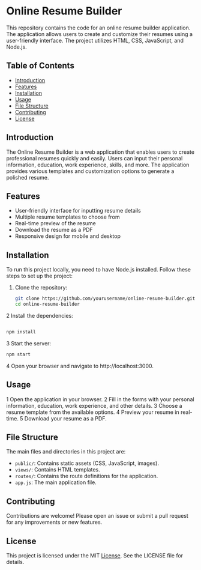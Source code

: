 # Online Resume Builder

This repository contains the code for an online resume builder application. The application allows users to create and customize their resumes using a user-friendly interface. The project utilizes HTML, CSS, JavaScript, and Node.js.

## Table of Contents

- [Introduction](#introduction)
- [Features](#features)
- [Installation](#installation)
- [Usage](#usage)
- [File Structure](#file-structure)
- [Contributing](#contributing)
- [License](#license)

## Introduction

The Online Resume Builder is a web application that enables users to create professional resumes quickly and easily. Users can input their personal information, education, work experience, skills, and more. The application provides various templates and customization options to generate a polished resume.

## Features

- User-friendly interface for inputting resume details
- Multiple resume templates to choose from
- Real-time preview of the resume
- Download the resume as a PDF
- Responsive design for mobile and desktop

## Installation

To run this project locally, you need to have Node.js installed. Follow these steps to set up the project:

1. Clone the repository:
   ```bash
   git clone https://github.com/yourusername/online-resume-builder.git
   cd online-resume-builder
   ```
2 Install the dependencies:

```bash

npm install
```
3 Start the server:

```bash
npm start
```
4 Open your browser and navigate to http://localhost:3000.

## Usage
1 Open the application in your browser.
2 Fill in the forms with your personal information, education, work experience, and other details.
3 Choose a resume template from the available options.
4 Preview your resume in real-time.
5 Download your resume as a PDF.

## File Structure
The main files and directories in this project are:

- `public/`: Contains static assets (CSS, JavaScript, images).
- `views/`: Contains HTML templates.
- `routes/`: Contains the route definitions for the application.
- `app.js`: The main application file.

## Contributing

Contributions are welcome! Please open an issue or submit a pull request for any improvements or new features.

## License
This project is licensed under the MIT [License](/LICENCE). See the LICENSE file for details.
